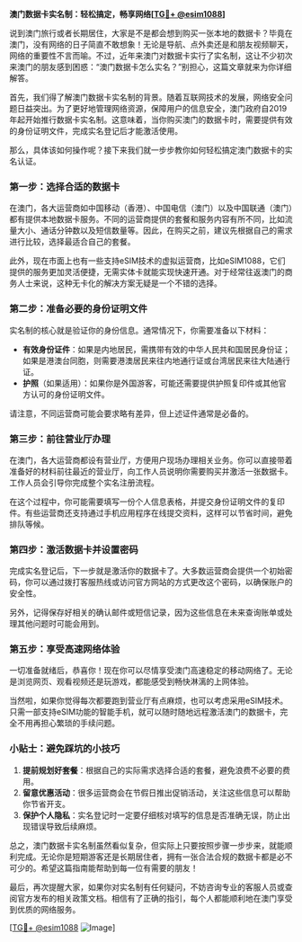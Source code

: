 **澳门数据卡实名制：轻松搞定，畅享网络[[TG💪+ @esim1088](https://t.me/s/esim1088)]**

说到澳门旅行或者长期居住，大家是不是都会想到购买一张本地的数据卡？毕竟在澳门，没有网络的日子简直不敢想象！无论是导航、点外卖还是和朋友视频聊天，网络的重要性不言而喻。不过，近年来澳门对数据卡实行了实名制，这让不少初次来澳门的朋友感到困惑：“澳门数据卡怎么实名？”别担心，这篇文章就来为你详细解答。

首先，我们得了解澳门数据卡实名制的背景。随着互联网技术的发展，网络安全问题日益突出。为了更好地管理网络资源，保障用户的信息安全，澳门政府自2019年起开始推行数据卡实名制。这意味着，当你购买澳门的数据卡时，需要提供有效的身份证明文件，完成实名登记后才能激活使用。

那么，具体该如何操作呢？接下来我们就一步步教你如何轻松搞定澳门数据卡的实名认证。

### 第一步：选择合适的数据卡

在澳门，各大运营商如中国移动（香港）、中国电信（澳门）以及中国联通（澳门）都有提供本地数据卡服务。不同的运营商提供的套餐和服务内容有所不同，比如流量大小、通话分钟数以及短信数量等。因此，在购买之前，建议先根据自己的需求进行比较，选择最适合自己的套餐。

此外，现在市面上也有一些支持eSIM技术的虚拟运营商，比如eSIM1088，它们提供的服务更加灵活便捷，无需实体卡就能实现快速开通。对于经常往返澳门的商务人士来说，这种无卡化的解决方案无疑是一个不错的选择。

### 第二步：准备必要的身份证明文件

实名制的核心就是验证你的身份信息。通常情况下，你需要准备以下材料：

- **有效身份证件**：如果是内地居民，需携带有效的中华人民共和国居民身份证；如果是港澳台同胞，则需要港澳居民来往内地通行证或台湾居民来往大陆通行证。
- **护照**（如果适用）：如果你是外国游客，可能还需要提供护照复印件或其他官方认可的身份证明文件。

请注意，不同运营商可能会要求略有差异，但上述证件通常是必备的。

### 第三步：前往营业厅办理

在澳门，各大运营商都设有营业厅，方便用户现场办理相关业务。你可以直接带着准备好的材料前往最近的营业厅，向工作人员说明你需要购买并激活一张数据卡。工作人员会引导你完成整个实名注册流程。

在这个过程中，你可能需要填写一份个人信息表格，并提交身份证明文件的复印件。有些运营商还支持通过手机应用程序在线提交资料，这样可以节省时间，避免排队等候。

### 第四步：激活数据卡并设置密码

完成实名登记后，下一步就是激活你的数据卡了。大多数运营商会提供一个初始密码，你可以通过拨打客服热线或访问官方网站的方式更改这个密码，以确保账户的安全性。

另外，记得保存好相关的确认邮件或短信记录，因为这些信息在未来查询账单或处理其他问题时可能会用到。

### 第五步：享受高速网络体验

一切准备就绪后，恭喜你！现在你可以尽情享受澳门高速稳定的移动网络了。无论是浏览网页、观看视频还是玩游戏，都能感受到畅快淋漓的上网体验。

当然啦，如果你觉得每次都要跑到营业厅有点麻烦，也可以考虑采用eSIM技术。只需一部支持eSIM功能的智能手机，就可以随时随地远程激活澳门的数据卡，完全不用再担心繁琐的手续问题。

### 小贴士：避免踩坑的小技巧

1. **提前规划好套餐**：根据自己的实际需求选择合适的套餐，避免浪费不必要的费用。
2. **留意优惠活动**：很多运营商会在节假日推出促销活动，关注这些信息可以帮助你节省开支。
3. **保护个人隐私**：实名登记时一定要仔细核对填写的信息是否准确无误，防止出现错误导致后续麻烦。

总之，澳门数据卡实名制虽然看似复杂，但实际上只要按照步骤一步步来，就能顺利完成。无论你是短期游客还是长期居住者，拥有一张合法合规的数据卡都是必不可少的。希望这篇指南能帮助到每一位有需要的朋友！

最后，再次提醒大家，如果你对实名制有任何疑问，不妨咨询专业的客服人员或查阅官方发布的相关政策文档。相信有了正确的指引，每个人都能顺利地在澳门享受到优质的网络服务。

[[TG💪+ @esim1088](https://t.me/s/esim1088) ![Image](https://i.postimg.cc/4NQfJmqS/Snipaste-2025-05-13-00-14-12.png)]